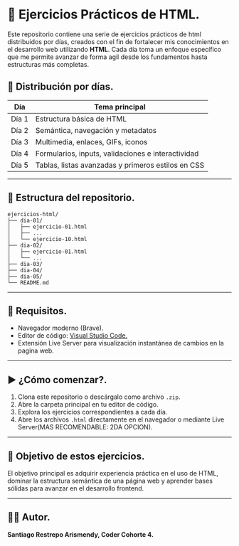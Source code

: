# 🧪 Ejercicios Prácticos de HTML.

Este repositorio contiene una serie de ejercicios prácticos de html distribuidos por días, creados con el fin de fortalecer mis conocimientos en el desarrollo web utilizando **HTML**. Cada día toma un enfoque específico que me permite avanzar de forma agil desde los fundamentos hasta estructuras más completas.

## 📅 Distribución por días.

| Día   | Tema principal                                       |
|--------|------------------------------------------------------|
| Día 1 | Estructura básica de HTML                            |
| Día 2 | Semántica, navegación y metadatos                    |
| Día 3 | Multimedia, enlaces, GIFs, iconos                    |
| Día 4 | Formularios, inputs, validaciones e interactividad   |
| Día 5 | Tablas, listas avanzadas y primeros estilos en CSS   |

---

## 📁 Estructura del repositorio.

```text
ejercicios-html/
├── dia-01/
│   ├── ejercicio-01.html
│   ├── ...
│   └── ejercicio-10.html
├── dia-02/
│   ├── ejercicio-01.html
│   └── ...
├── dia-03/
├── dia-04/
├── dia-05/
└── README.md
```

---

## 🔧 Requisitos.

- Navegador moderno (Brave).
- Editor de código: [Visual Studio Code.](https://code.visualstudio.com/)
- Extensión Live Server para visualización instantánea de cambios en la pagina web.

---

## ▶️ ¿Cómo comenzar?.

1. Clona este repositorio o descárgalo como archivo `.zip`.
2. Abre la carpeta principal en tu editor de código.
3. Explora los ejercicios correspondientes a cada día.
4. Abre los archivos `.html` directamente en el navegador o mediante Live Server(MAS RECOMENDABLE: 2DA OPCION).

---

## 🎯 Objetivo de estos ejercicios.

El objetivo principal es adquirir experiencia práctica en el uso de HTML, dominar la estructura semántica de una página web y aprender bases sólidas para avanzar en el desarrollo frontend.

---

## 👨‍💻 Autor.

**Santiago Restrepo Arismendy, Coder Cohorte 4.**